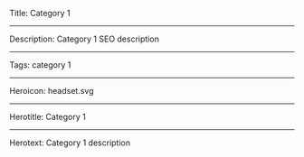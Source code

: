 Title: Category 1

----

Description: Category 1 SEO description

----

Tags: category 1

----

Heroicon: headset.svg

----

Herotitle: Category 1

----

Herotext: Category 1 description